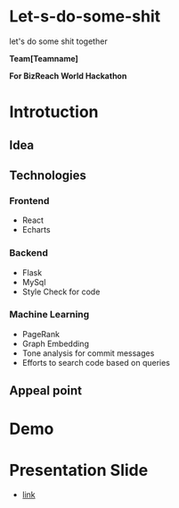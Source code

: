 # Let-s-do-some-shit
let's do some shit together

**Team[Teamname]**

**For BizReach World Hackathon**

# Introtuction

## Idea

## Technologies

### Frontend
  - React
  - Echarts

### Backend
  - Flask
  - MySql
  - Style Check for code

### Machine Learning
  - PageRank
  - Graph Embedding
  - Tone analysis for commit messages
  - Efforts to search code based on queries

## Appeal point

# Demo

# Presentation Slide
 - [link](https://docs.google.com/presentation/d/1zKMmj1FaA4kzSX1jQvip9nb_POOsSZkilnkBhllwwRw/edit?usp=sharing)
